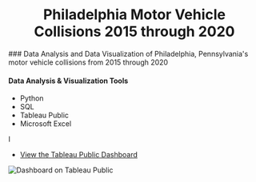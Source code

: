 <h1 align="center">Philadelphia Motor Vehicle Collisions 2015 through 2020</h1>
### Data Analysis and Data Visualization of Philadelphia, Pennsylvania's motor vehicle collisions from 2015 through 2020

#### Data Analysis & Visualization Tools
+ Python
+ SQL
+ Tableau Public
+ Microsoft Excel

I 

+ [View the Tableau Public Dashboard](https://public.tableau.com/profile/matthew.snell1329#!/vizhome/PhiladelphiaPedestrianFatalities/PhiladelphiasFatalPedestrianCrashes2017-2019)

![Dashboard on Tableau Public](https://github.com/MatthewLSnell/2017---2019-Philadelphia-Pedestrian-Fatalities-Analysis/blob/main/Philadelphia%20Pedestrian%20Traffic%20Fatality%20Dashboard%20Cover.PNG)


